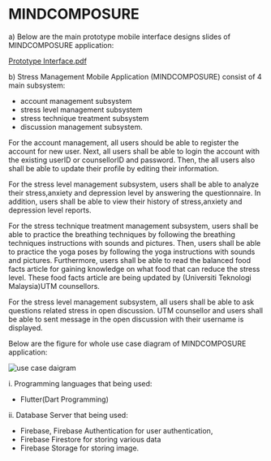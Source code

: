 # MINDCOMPOSURE

a) Below are the main prototype mobile interface designs slides of MINDCOMPOSURE application:

[Prototype Interface.pdf](https://github.com/nmssyahmi/Mindcomposure/files/10609500/Prototype.Interface.pdf)

b) Stress Management Mobile Application (MINDCOMPOSURE) consist of 4 main subsystem:
- account management subsystem
- stress level management subsystem
- stress technique treatment subsystem
- discussion management subsystem.

For the account management, all users should be able to register the account for new user. Next, all users shall be able to login the account with the existing userID or counsellorID and password. Then, the all users also shall be able to update their profile by editing their information.

For the stress level management subsystem, users shall be able to analyze their stress,anxiety and depression level by answering the questionnaire. In addition, users shall be able to view their history of stress,anxiety and depression level reports.

For the stress technique treatment management subsystem, users shall be able to practice the breathing techniques by following the breathing techniques instructions with sounds and pictures. Then, users shall be able to practice the yoga poses by following the yoga instructions with sounds and pictures. Furthermore, users shall be able to read the balanced food facts article for gaining knowledge on what food that can reduce the stress level. These food facts article are being updated by (Universiti Teknologi Malaysia)UTM counsellors.

For the stress level management subsystem, all users shall be able to ask questions related stress in open discussion. UTM counsellor and users shall be able to sent message in the open discussion with their username is displayed.

Below are the figure for whole use case diagram of MINDCOMPOSURE application:

  ![use case daigram](https://user-images.githubusercontent.com/62758016/216787635-e20bf3a2-1d59-425b-8bf7-6d0e7389b522.PNG)

 i.	Programming languages that being used:  
- Flutter(Dart Programming)

ii.	Database Server that being used:  
- Firebase, Firebase Authentication for user authentication, 
- Firebase Firestore for storing various data 
- Firebase Storage for storing image.
